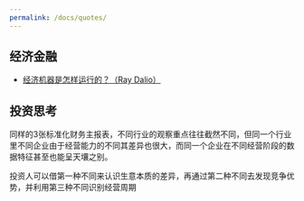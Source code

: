 ```yaml
---
permalink: /docs/quotes/
---
```


## 经济金融

- [经济机器是怎样运行的？（Ray Dalio）](http://v.youku.com/v_show/id_XNzQwNjY4Nzg4.html?from=y1.2-1-176.4.1-1.1-1-2-0-0%26source%3Dautoclick#paction)

## 投资思考

同样的3张标准化财务主报表，不同行业的观察重点往往截然不同，但同一个行业里不同企业由于经营能力的不同其差异也很大，而同一个企业在不同经营阶段的数据特征甚至也能呈天壤之别。

投资人可以借第一种不同来认识生意本质的差异，再通过第二种不同去发现竞争优势，并利用第三种不同识别经营周期
